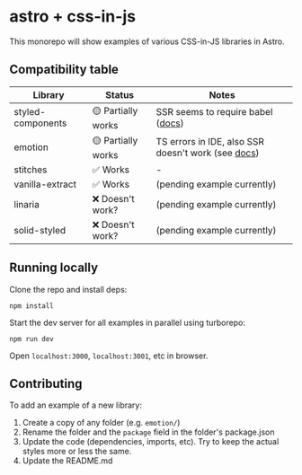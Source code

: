 # astro + css-in-js

This monorepo will show examples of various CSS-in-JS libraries in Astro.

## Compatibility table

| Library           | Status             | Notes                                                                                                  |
| ----------------- | ------------------ | ------------------------------------------------------------------------------------------------------ |
| styled-components | 🟡 Partially works | SSR seems to require babel ([docs](https://styled-components.com/docs/advanced#server-side-rendering)) |
| emotion           | 🟡 Partially works | TS errors in IDE, also SSR doesn't work (see [docs](https://emotion.sh/docs/ssr#on-server))            |
| stitches          | ✅ Works           | -                                                                                                      |
| vanilla-extract   | ✅ Works           | (pending example currently)                                                                            |
| linaria           | ❌ Doesn't work?   | (pending example currently)                                                                            |
| solid-styled      | ❌ Doesn't work?   | (pending example currently)                                                                            |

## Running locally

Clone the repo and install deps:

```
npm install
```

Start the dev server for all examples in parallel using turborepo:

```
npm run dev
```

Open `localhost:3000`, `localhost:3001`, etc in browser.

## Contributing

To add an example of a new library:

1. Create a copy of any folder (e.g. `emotion/`)
2. Rename the folder and the `package` field in the folder's package.json
3. Update the code (dependencies, imports, etc). Try to keep the actual styles more or less the same.
4. Update the README.md
